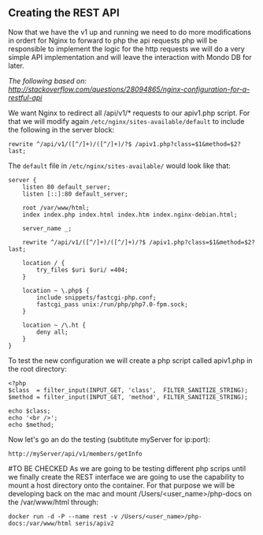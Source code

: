 ## Creating the REST API

Now that we have the v1 up and running we need to do more modifications in ordert for Nginx to forward to php the api requests
php will be responsible to implement the logic for the http requests
we will do a very simple API implementation and will leave the interaction with Mondo DB for later.

*The following based on: http://stackoverflow.com/questions/28094865/nginx-configuration-for-a-restful-api*

We want Nginx to redirect all /api/v1/* requests to our apiv1.php script. For that we will modify again `/etc/nginx/sites-available/default` to include the following in the server block:

`rewrite ^/api/v1/([^/]+)/([^/]+)/?$ /apiv1.php?class=$1&method=$2? last;`

The `default` file in `/etc/nginx/sites-available/` would look like that:
```
server {
    listen 80 default_server;
    listen [::]:80 default_server;

    root /var/www/html;
    index index.php index.html index.htm index.nginx-debian.html;

    server_name _;
    
    rewrite ^/api/v1/([^/]+)/([^/]+)/?$ /apiv1.php?class=$1&method=$2? last;
    
    location / {
        try_files $uri $uri/ =404;
    }

    location ~ \.php$ {
        include snippets/fastcgi-php.conf;
        fastcgi_pass unix:/run/php/php7.0-fpm.sock;
    }

    location ~ /\.ht {
        deny all;
    }
}
```
To test the new configuration we will create a php script called apiv1.php in the root directory:
```
<?php
$class  = filter_input(INPUT_GET, 'class',  FILTER_SANITIZE_STRING);
$method = filter_input(INPUT_GET, 'method', FILTER_SANITIZE_STRING);

echo $class;
echo '<br />';
echo $method;
```
Now let's go an do the testing (subtitute myServer for ip:port):

`http://myServer/api/v1/members/getInfo`

#TO BE CHECKED
As we are going to be testing different php scrips until we finally create the REST interface we are going to use the capability to mount a host directory onto the container. For that purpose we will be developing back on the mac and mount /Users/<user_name>/php-docs on the /var/www/html through:

`docker run -d -P --name rest -v /Users/<user_name>/php-docs:/var/www/html seris/apiv2`


